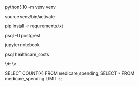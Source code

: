 python3.10 -m venv venv

source venv/bin/activate

pip install -r requirements.txt

psql -U postgresl


jupyter notebook


psql healthcare_costs

\dt
\x

SELECT COUNT(*) FROM medicare_spending;
SELECT * FROM medicare_spending LIMIT 5;